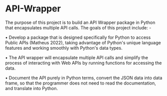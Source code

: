 # API-Wrapper

The purpose of this project is to build an API Wrapper package in Python that encapsulates multiple API calls. The goals of this project include: -

•	Develop a package that is designed specifically for Python to access Public APIs (Matheus 2022), taking advantage of Python's unique language features and working smoothly with Python's data types.

•	The API wrapper will encapsulate multiple API calls and simplify the process of interacting with Web APIs by running functions for accessing the data.

•	Document the API purely in Python terms, convert the JSON data into data frame, so that the programmer does not need to read the documentation, and translate into Python.
 
